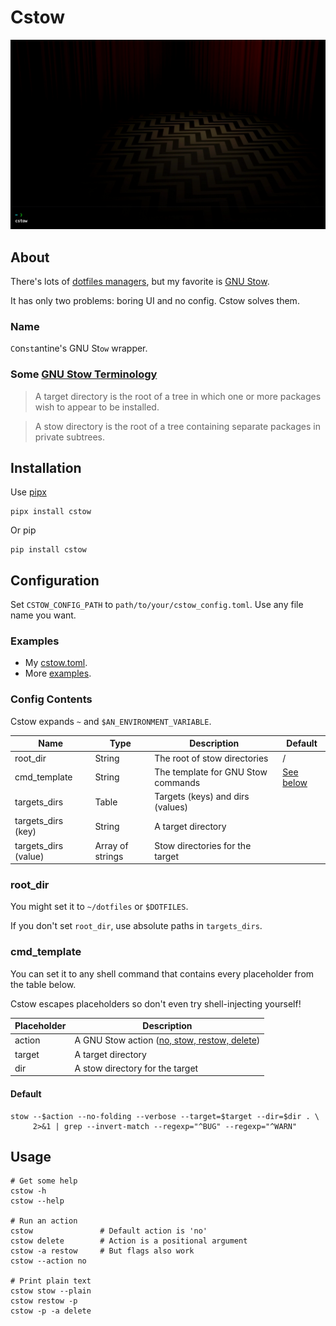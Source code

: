 # Cstow

![Demo](misc/demo.gif)

## About

There's lots of [dotfiles managers](https://wiki.archlinux.org/title/Dotfiles#Tools),
but my favorite is [GNU Stow](https://www.gnu.org/software/stow).

It has only two problems: boring UI and no config. Cstow solves them.

### Name

`C`on`st`antine's GNU St`ow` wrapper.

### Some [GNU Stow Terminology](https://www.gnu.org/software/stow/manual/stow.html#Terminology)

> A target directory is the root of a tree in which one or more packages wish to appear to be installed.

> A stow directory is the root of a tree containing separate packages in private subtrees.

## Installation

Use [pipx](https://pypa.github.io/pipx)

    pipx install cstow

Or pip

    pip install cstow

## Configuration

Set `CSTOW_CONFIG_PATH` to `path/to/your/cstow_config.toml`.
Use any file name you want.

### Examples

- My [cstow.toml](https://github.com/constkolesnyak/dotfiles/blob/main/cstow.toml).
- More [examples](tests/testing_data/configs).

### Config Contents

Cstow expands `~` and `$AN_ENVIRONMENT_VARIABLE`.

| Name                 | Type             | Description                        | Default               |
| -------------------- | ---------------- | ---------------------------------- | --------------------- |
| root_dir             | String           | The root of stow directories       | /                     |
| cmd_template         | String           | The template for GNU Stow commands | [See below](#default) |
| targets_dirs         | Table            | Targets (keys) and dirs (values)   |                       |
| targets_dirs (key)   | String           | A target directory                 |                       |
| targets_dirs (value) | Array of strings | Stow directories for the target    |                       |

### root_dir

You might set it to `~/dotfiles` or `$DOTFILES`.

If you don't set `root_dir`, use absolute paths in `targets_dirs`.

### cmd_template

You can set it to any shell command
that contains every placeholder from the table below.

Cstow escapes placeholders so don't even try shell-injecting yourself!

| Placeholder | Description                                       |
| ----------- | ------------------------------------------------- |
| action      | A GNU Stow action ([no, stow, restow, delete][1]) |
| target      | A target directory                                |
| dir         | A stow directory for the target                   |

[1]: https://www.gnu.org/software/stow/manual/stow.html#Invoking-Stow

#### Default

    stow --$action --no-folding --verbose --target=$target --dir=$dir . \
         2>&1 | grep --invert-match --regexp="^BUG" --regexp="^WARN"

## Usage

    # Get some help
    cstow -h
    cstow --help

    # Run an action
    cstow               # Default action is 'no'
    cstow delete        # Action is a positional argument
    cstow -a restow     # But flags also work
    cstow --action no

    # Print plain text
    cstow stow --plain
    cstow restow -p
    cstow -p -a delete
